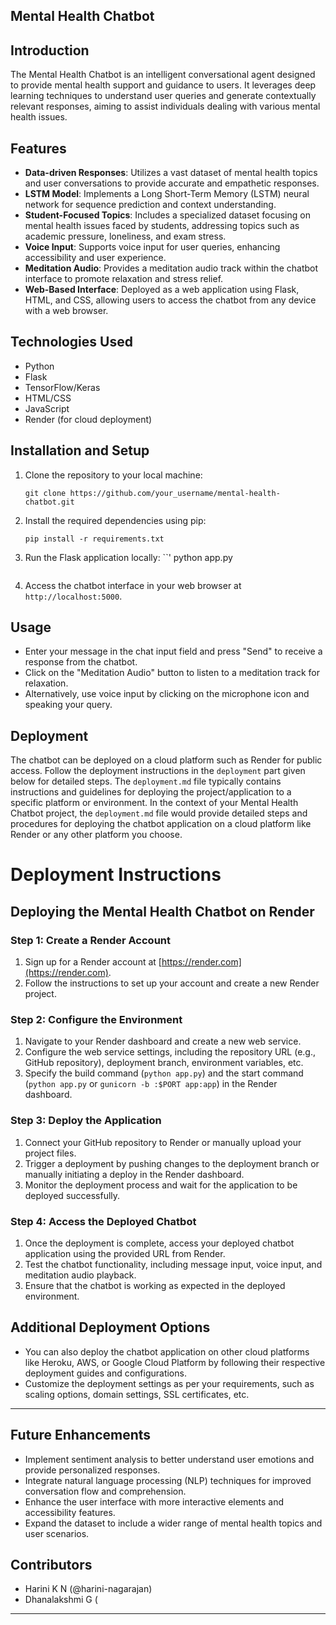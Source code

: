 ## Mental Health Chatbot

## Introduction
The Mental Health Chatbot is an intelligent conversational agent designed to provide mental health support and guidance to users. It leverages deep learning techniques to understand user queries and generate contextually relevant responses, aiming to assist individuals dealing with various mental health issues.

## Features
- **Data-driven Responses**: Utilizes a vast dataset of mental health topics and user conversations to provide accurate and empathetic responses.
- **LSTM Model**: Implements a Long Short-Term Memory (LSTM) neural network for sequence prediction and context understanding.
- **Student-Focused Topics**: Includes a specialized dataset focusing on mental health issues faced by students, addressing topics such as academic pressure, loneliness, and exam stress.
- **Voice Input**: Supports voice input for user queries, enhancing accessibility and user experience.
- **Meditation Audio**: Provides a meditation audio track within the chatbot interface to promote relaxation and stress relief.
- **Web-Based Interface**: Deployed as a web application using Flask, HTML, and CSS, allowing users to access the chatbot from any device with a web browser.

## Technologies Used
- Python
- Flask
- TensorFlow/Keras
- HTML/CSS
- JavaScript
- Render (for cloud deployment)

## Installation and Setup
1. Clone the repository to your local machine:
   ```
   git clone https://github.com/your_username/mental-health-chatbot.git
   ```
2. Install the required dependencies using pip:
   ```
   pip install -r requirements.txt
   ```
3. Run the Flask application locally:
   ``'
   python app.py
   ```
4. Access the chatbot interface in your web browser at `http://localhost:5000`.

## Usage
- Enter your message in the chat input field and press "Send" to receive a response from the chatbot.
- Click on the "Meditation Audio" button to listen to a meditation track for relaxation.
- Alternatively, use voice input by clicking on the microphone icon and speaking your query.

## Deployment
The chatbot can be deployed on a cloud platform such as Render for public access. Follow the deployment instructions in the `deployment` part given below for detailed steps.
The `deployment.md` file typically contains instructions and guidelines for deploying the project/application to a specific platform or environment. In the context of your Mental Health Chatbot project, the `deployment.md` file would provide detailed steps and procedures for deploying the chatbot application on a cloud platform like Render or any other platform you choose.

# Deployment Instructions

## Deploying the Mental Health Chatbot on Render

### Step 1: Create a Render Account
1. Sign up for a Render account at [https://render.com](https://render.com).
2. Follow the instructions to set up your account and create a new Render project.

### Step 2: Configure the Environment
1. Navigate to your Render dashboard and create a new web service.
2. Configure the web service settings, including the repository URL (e.g., GitHub repository), deployment branch, environment variables, etc.
3. Specify the build command (`python app.py`) and the start command (`python app.py` or `gunicorn -b :$PORT app:app`) in the Render dashboard.

### Step 3: Deploy the Application
1. Connect your GitHub repository to Render or manually upload your project files.
2. Trigger a deployment by pushing changes to the deployment branch or manually initiating a deploy in the Render dashboard.
3. Monitor the deployment process and wait for the application to be deployed successfully.

### Step 4: Access the Deployed Chatbot
1. Once the deployment is complete, access your deployed chatbot application using the provided URL from Render.
2. Test the chatbot functionality, including message input, voice input, and meditation audio playback.
3. Ensure that the chatbot is working as expected in the deployed environment.

## Additional Deployment Options
- You can also deploy the chatbot application on other cloud platforms like Heroku, AWS, or Google Cloud Platform by following their respective deployment guides and configurations.
- Customize the deployment settings as per your requirements, such as scaling options, domain settings, SSL certificates, etc.
----
## Future Enhancements
- Implement sentiment analysis to better understand user emotions and provide personalized responses.
- Integrate natural language processing (NLP) techniques for improved conversation flow and comprehension.
- Enhance the user interface with more interactive elements and accessibility features.
- Expand the dataset to include a wider range of mental health topics and user scenarios.

## Contributors
- Harini K N (@harini-nagarajan)
- Dhanalakshmi G (
---

